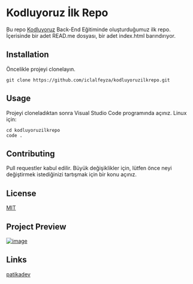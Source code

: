 # Kodluyoruz İlk Repo

Bu repo [Kodluyoruz](https://www.kodluyoruz.org/) Back-End Eğitiminde oluşturduğumuz ilk repo. İçerisinde bir adet READ.me dosyası, bir adet index.html barındırıyor.

## Installation 

Öncelikle projeyi clonelayın.

```
git clone https://github.com/iclalfeyza/kodluyoruzilkrepo.git
```

## Usage

Projeyi cloneladıktan sonra Visual Studio Code programında açınız.
Linux için:

```
cd kodluyoruzilkrepo
code .
```

## Contributing

Pull requestler kabul edilir. Büyük değişiklikler için, lütfen önce neyi değiştirmek istediğinizi tartışmak için bir konu açınız.

## License

[MIT](https://choosealicense.com/licenses/mit/)

## Project Preview

[![image](https://www.linkpicture.com/q/Picture1_11.png)](https://www.linkpicture.com/view.php?img=LPic62ebdf56616381544851759)

## Links

[patikadev](www.patika.dev)